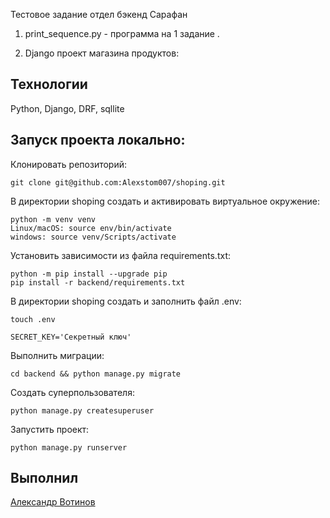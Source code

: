 Тестовое задание отдел бэкенд Сарафан

1.	print_sequence.py - программа на 1 задание .

2.	Django проект магазина продуктов:

## Технологии
Python, Django, DRF, sqllite

## Запуск проекта локально:
Клонировать репозиторий:
```
git clone git@github.com:Alexstom007/shoping.git
```
В директории shoping создать и активировать виртуальное окружение:
```
python -m venv venv
Linux/macOS: source env/bin/activate
windows: source venv/Scripts/activate
```
Установить зависимости из файла requirements.txt:
```
python -m pip install --upgrade pip
pip install -r backend/requirements.txt
```
В директории shoping создать и заполнить файл .env:
```
touch .env

SECRET_KEY='Секретный ключ'
```
Выполнить миграции:
```
cd backend && python manage.py migrate
```
Создать суперпользователя:
```
python manage.py createsuperuser
```
Запустить проект:
```
python manage.py runserver
```

## Выполнил
[Александр Вотинов](https://github.com/Alexstom007)
